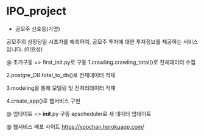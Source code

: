 # IPO_project


* 공모주 신호등(가명)

공모주의 상장당일 시초가를 예측하여, 공모주 투자에 대한 투자정보를 제공하는 서비스입니다.
(미완성)



@ 초기구동
=> first_init.py로 구동
1.crawling.crawling_total()로 전체데이터 수집

2.postgre_DB.total_to_db()로 전체데이터 적재

3.modeling을 통해 모델링 및 전처리데이터 적재

4.create_app()로 웹서비스 구현


@ 업데이트 
=> __init__.py 구동
apscheduler로 새 데이터 업데이트


@ 웹서비스 배포 사이트
https://yoochan.herokuapp.com/
